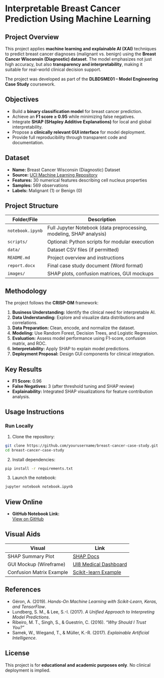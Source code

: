 
# Interpretable Breast Cancer Prediction Using Machine Learning

## Project Overview

This project applies **machine learning and explainable AI (XAI)** techniques to predict breast cancer diagnoses (malignant vs. benign) using the **Breast Cancer Wisconsin (Diagnostic) dataset**. The model emphasizes not just high accuracy, but also **transparency and interpretability**, making it suitable for real-world clinical decision support.

The project was developed as part of the **DLBDSME01 – Model Engineering Case Study** coursework.

## Objectives

- Build a **binary classification model** for breast cancer prediction.
- Achieve an **F1 score ≥ 0.95** while minimizing false negatives.
- Integrate **SHAP (SHapley Additive Explanations)** for local and global interpretability.
- Propose a **clinically relevant GUI interface** for model deployment.
- Provide full reproducibility through transparent code and documentation.

## Dataset

- **Name:** Breast Cancer Wisconsin (Diagnostic) Dataset  
- **Source:** [UCI Machine Learning Repository](https://archive.ics.uci.edu/ml/datasets/Breast+Cancer+Wisconsin+(Diagnostic))  
- **Features:** 30 numerical features describing cell nucleus properties  
- **Samples:** 569 observations  
- **Labels:** Malignant (1) or Benign (0)

## Project Structure

| Folder/File | Description |
|-------------|-------------|
| `notebook.ipynb` | Full Jupyter Notebook (data preprocessing, modeling, SHAP analysis) |
| `scripts/` | Optional: Python scripts for modular execution |
| `data/` | Dataset CSV files (if permitted) |
| `README.md` | Project overview and instructions |
| `report.docx` | Final case study document (Word format) |
| `images/` | SHAP plots, confusion matrices, GUI mockups |

## Methodology

The project follows the **CRISP-DM** framework:

1. **Business Understanding:** Identify the clinical need for interpretable AI.
2. **Data Understanding:** Explore and visualize data distributions and correlations.
3. **Data Preparation:** Clean, encode, and normalize the dataset.
4. **Modeling:** Use Random Forest, Decision Trees, and Logistic Regression.
5. **Evaluation:** Assess model performance using F1-score, confusion matrix, and ROC.
6. **Interpretability:** Apply SHAP to explain model predictions.
7. **Deployment Proposal:** Design GUI components for clinical integration.

## Key Results

- **F1 Score:** 0.96  
- **False Negatives:** 3 (after threshold tuning and SHAP review)  
- **Explainability:** Integrated SHAP visualizations for feature contribution analysis.

## Usage Instructions

### Run Locally

1. Clone the repository:

```bash
git clone https://github.com/yourusername/breast-cancer-case-study.git
cd breast-cancer-case-study
```

2. Install dependencies:

```bash
pip install -r requirements.txt
```

3. Launch the notebook:

```bash
jupyter notebook notebook.ipynb
```

## View Online

- **GitHub Notebook Link:**  
[View on GitHub](https://github.com/joe2003-kariz/breast_cancer_case_study.git)

## Visual Aids

| Visual | Link |
|---------|------|
| SHAP Summary Plot | [SHAP Docs](https://github.com/slundberg/shap#visualizations) |
| GUI Mockup (Wireframe) | [UI8 Medical Dashboard](https://ui8.net/ugurates/products/medical-dashboard-ui-kit) |
| Confusion Matrix Example | [Scikit-learn Example](https://scikit-learn.org/stable/auto_examples/model_selection/plot_confusion_matrix.html) |

## References

- Géron, A. (2019). *Hands-On Machine Learning with Scikit-Learn, Keras, and TensorFlow*.  
- Lundberg, S. M., & Lee, S.-I. (2017). *A Unified Approach to Interpreting Model Predictions*.  
- Ribeiro, M. T., Singh, S., & Guestrin, C. (2016). *“Why Should I Trust You?”*  
- Samek, W., Wiegand, T., & Müller, K.-R. (2017). *Explainable Artificial Intelligence*.

## License

This project is for **educational and academic purposes only**. No clinical deployment is implied.

